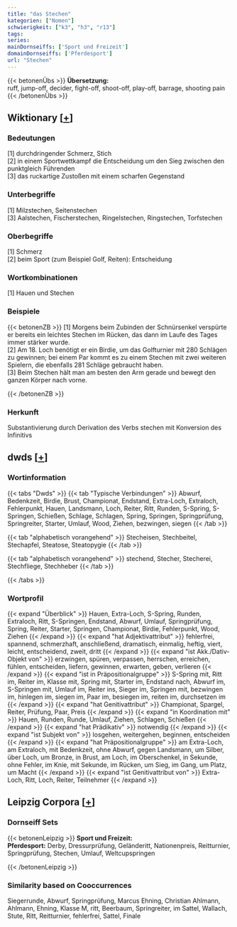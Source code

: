 ```yaml
---
title: "das Stechen"
kategorien: ["Nomen"]
schwierigkeit: ["k3", "h3", "r13"]
tags:
series:
mainDornseiffs: ['Sport und Freizeit']
domainDornseiffs: ['Pferdesport']
url: "Stechen"
---
```


{{< betonenÜbs >}}
**Übersetzung:**  
ruff, jump-off, decider, fight-off, shoot-off, play-off, barrage, shooting  pain  
{{< /betonenÜbs >}}

## Wiktionary [[+](https://de.wiktionary.org/wiki/Stechen)]

### Bedeutungen
[1] durchdringender Schmerz, Stich  
[2] in einem Sportwettkampf die Entscheidung um den Sieg zwischen den punktgleich Führenden  
[3] das ruckartige Zustoßen mit einem scharfen Gegenstand  

### Unterbegriffe
[1] Milzstechen, Seitenstechen  
[3] Aalstechen, Fischerstechen, Ringelstechen, Ringstechen, Torfstechen  

### Oberbegriffe
[1] Schmerz  
[2] beim Sport (zum Beispiel Golf, Reiten): Entscheidung  

### Wortkombinationen
[1] Hauen und Stechen  

### Beispiele
{{< betonenZB >}}
[1] Morgens beim Zubinden der Schnürsenkel verspürte er bereits ein leichtes Stechen im Rücken, das dann im Laufe des Tages immer stärker wurde.  
[2] Am 18. Loch benötigt er ein Birdie, um das Golfturnier mit 280 Schlägen zu gewinnen; bei einem Par kommt es zu einem Stechen mit zwei weiteren Spielern, die ebenfalls 281 Schläge gebraucht haben.  
[3] Beim Stechen hält man am besten den Arm gerade und bewegt den ganzen Körper nach vorne.  

{{< /betonenZB >}}
### Herkunft
Substantivierung durch Derivation des Verbs stechen mit Konversion des Infinitivs  



## dwds [[+](https://www.dwds.de/wb/Stechen)]

### Wortinformation
{{< tabs "Dwds" >}}
{{< tab "Typische Verbindungen" >}}
Abwurf, Bedenkzeit, Birdie, Brust, Championat, Endstand, Extra-Loch, Extraloch, Fehlerpunkt, Hauen, Landsmann, Loch, Reiter, Ritt, Runden, S-Spring, S-Springen, Schießen, Schlage, Schlagen, Spring, Springen, Springprüfung, Springreiter, Starter, Umlauf, Wood, Ziehen, bezwingen, siegen
{{< /tab >}}

{{< tab "alphabetisch vorangehend" >}}
Stecheisen, Stechbeitel, Stechapfel, Steatose, Steatopygie
{{< /tab >}}

{{< tab "alphabetisch vorangehend" >}}
stechend, Stecher, Stecherei, Stechfliege, Stechheber
{{< /tab >}}

{{< /tabs >}}

### Wortprofil
{{< expand "Überblick" >}} Hauen, Extra-Loch, S-Spring, Runden, Extraloch, Ritt, S-Springen, Endstand, Abwurf, Umlauf, Springprüfung, Spring, Reiter, Starter, Springen, Championat, Birdie, Fehlerpunkt, Wood, Ziehen {{< /expand >}}
{{< expand "hat Adjektivattribut" >}} fehlerfrei, spannend, schmerzhaft, anschließend, dramatisch, einmalig, heftig, viert, leicht, entscheidend, zweit, dritt {{< /expand >}}
{{< expand "ist Akk./Dativ-Objekt von" >}} erzwingen, spüren, verpassen, herrschen, erreichen, fühlen, entscheiden, liefern, gewinnen, erwarten, geben, verlieren {{< /expand >}}
{{< expand "ist in Präpositionalgruppe" >}} S-Spring mit, Ritt im, Reiter im, Klasse mit, Spring mit, Starter im, Endstand nach, Abwurf im, S-Springen mit, Umlauf im, Reiter ins, Sieger im, Springen mit, bezwingen im, hinlegen im, siegen im, Paar im, besiegen im, reiten im, durchsetzen im {{< /expand >}}
{{< expand "hat Genitivattribut" >}} Championat, Spargel, Reiter, Prüfung, Paar, Preis {{< /expand >}}
{{< expand "in Koordination mit" >}} Hauen, Runden, Runde, Umlauf, Ziehen, Schlagen, Schießen {{< /expand >}}
{{< expand "hat Prädikativ" >}} notwendig {{< /expand >}}
{{< expand "ist Subjekt von" >}} losgehen, weitergehen, beginnen, entscheiden {{< /expand >}}
{{< expand "hat Präpositionalgruppe" >}} am Extra-Loch, am Extraloch, mit Bedenkzeit, ohne Abwurf, gegen Landsmann, um Silber, über Loch, um Bronze, in Brust, am Loch, im Oberschenkel, in Sekunde, ohne Fehler, im Knie, mit Sekunde, im Rücken, um Sieg, im Gang, um Platz, um Macht {{< /expand >}}
{{< expand "ist Genitivattribut von" >}} Extra-Loch, Ritt, Loch, Reiter, Teilnehmer {{< /expand >}}

## Leipzig Corpora [[+](https://corpora.uni-leipzig.de/en/res?word=Stechen&corpusId=deu_newscrawl-public_2018)]

### Dornseiff Sets
{{< betonenLeipzig >}}
**Sport und Freizeit:**  
**Pferdesport:** Derby, Dressurprüfung, Geländeritt, Nationenpreis, Reitturnier, Springprüfung, Stechen, Umlauf, Weltcupspringen  

{{< /betonenLeipzig >}}

### Similarity based on Cooccurrences
Siegerrunde, Abwurf, Springprüfung, Marcus Ehning, Christian Ahlmann, Ahlmann, Ehning, Klasse M, ritt, Beerbaum, Springreiter, im Sattel, Wallach, Stute, Ritt, Reitturnier, fehlerfrei, Sattel, Finale

